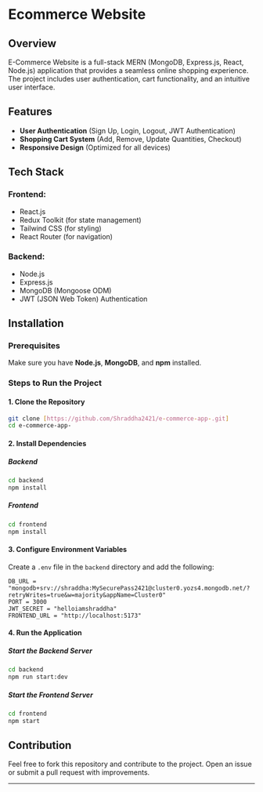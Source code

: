 # Ecommerce Website

## Overview
E-Commerce Website is a full-stack MERN (MongoDB, Express.js, React, Node.js) application that provides a seamless online shopping experience. The project includes user authentication, cart functionality, and an intuitive user interface.

## Features
- **User Authentication** (Sign Up, Login, Logout, JWT Authentication)
- **Shopping Cart System** (Add, Remove, Update Quantities, Checkout)
- **Responsive Design** (Optimized for all devices)

## Tech Stack
### Frontend:
- React.js
- Redux Toolkit (for state management)
- Tailwind CSS (for styling)
- React Router (for navigation)

### Backend:
- Node.js
- Express.js
- MongoDB (Mongoose ODM)
- JWT (JSON Web Token) Authentication

## Installation
### Prerequisites
Make sure you have **Node.js**, **MongoDB**, and **npm** installed.

### Steps to Run the Project
#### 1. Clone the Repository
```bash
git clone [https://github.com/Shraddha2421/e-commerce-app-.git]
cd e-commerce-app-
```

#### 2. Install Dependencies
##### Backend
```bash
cd backend
npm install
```
##### Frontend
```bash
cd frontend
npm install
```

#### 3. Configure Environment Variables
Create a `.env` file in the `backend` directory and add the following:
```
DB_URL = "mongodb+srv://shraddha:MySecurePass2421@cluster0.yozs4.mongodb.net/?retryWrites=true&w=majority&appName=Cluster0"
PORT = 3000
JWT_SECRET = "helloiamshraddha"
FRONTEND_URL = "http://localhost:5173"
```

#### 4. Run the Application
##### Start the Backend Server
```bash
cd backend
npm run start:dev
```
##### Start the Frontend Server
```bash
cd frontend
npm start
```

## Contribution
Feel free to fork this repository and contribute to the project. Open an issue or submit a pull request with improvements.

---
